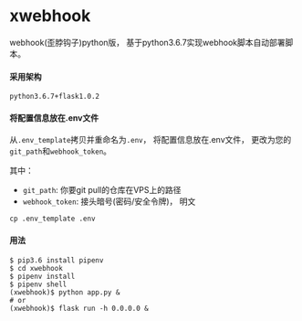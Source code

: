 # xwebhook

webhook(歪脖钩子)python版， 基于python3.6.7实现webhook脚本自动部署脚本。

#### 采用架构

```
python3.6.7+flask1.0.2
```

#### 将配置信息放在.env文件

从`.env_template`拷贝并重命名为`.env`， 将配置信息放在.env文件， 更改为您的`git_path`和`webhook_token`。

其中：

- `git_path`: 你要git pull的仓库在VPS上的路径
- `webhook_token`: 接头暗号(密码/安全令牌)， 明文

```
cp .env_template .env
```

#### 用法

```
$ pip3.6 install pipenv
$ cd xwebhook
$ pipenv install
$ pipenv shell
(xwebhook)$ python app.py &
# or
(xwebhook)$ flask run -h 0.0.0.0 &
```
